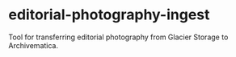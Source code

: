 # editorial-photography-ingest

Tool for transferring editorial photography from Glacier Storage to Archivematica.